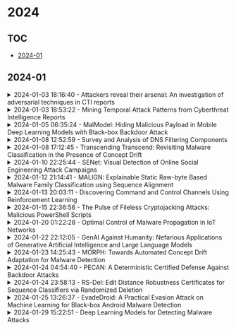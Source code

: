 # 2024

## TOC

- [2024-01](#2024-01)

## 2024-01

<details>

<summary>2024-01-03 18:16:40 - Attackers reveal their arsenal: An investigation of adversarial techniques in CTI reports</summary>

- *Md Rayhanur Rahman, Setu Kumar Basak, Rezvan Mahdavi Hezaveh, Laurie Williams*

- `2401.01865v1` - [abs](http://arxiv.org/abs/2401.01865v1) - [pdf](http://arxiv.org/pdf/2401.01865v1)

> Context: Cybersecurity vendors often publish cyber threat intelligence (CTI) reports, referring to the written artifacts on technical and forensic analysis of the techniques used by the malware in APT attacks. Objective: The goal of this research is to inform cybersecurity practitioners about how adversaries form cyberattacks through an analysis of adversarial techniques documented in cyberthreat intelligence reports. Dataset: We use 594 adversarial techniques cataloged in MITRE ATT\&CK. We systematically construct a set of 667 CTI reports that MITRE ATT\&CK used as citations in the descriptions of the cataloged adversarial techniques. Methodology: We analyze the frequency and trend of adversarial techniques, followed by a qualitative analysis of the implementation of techniques. Next, we perform association rule mining to identify pairs of techniques recurring in APT attacks. We then perform qualitative analysis to identify the underlying relations among the techniques in the recurring pairs. Findings: The set of 667 CTI reports documents 10,370 techniques in total, and we identify 19 prevalent techniques accounting for 37.3\% of documented techniques. We also identify 425 statistically significant recurring pairs and seven types of relations among the techniques in these pairs. The top three among the seven relationships suggest that techniques used by the malware inter-relate with one another in terms of (a) abusing or affecting the same system assets, (b) executing in sequences, and (c) overlapping in their implementations. Overall, the study quantifies how adversaries leverage techniques through malware in APT attacks based on publicly reported documents. We advocate organizations prioritize their defense against the identified prevalent techniques and actively hunt for potential malicious intrusion based on the identified pairs of techniques.

</details>

<details>

<summary>2024-01-03 18:53:22 - Mining Temporal Attack Patterns from Cyberthreat Intelligence Reports</summary>

- *Md Rayhanur Rahman, Brandon Wroblewski, Quinn Matthews, Brantley Morgan, Tim Menzies, Laurie Williams*

- `2401.01883v1` - [abs](http://arxiv.org/abs/2401.01883v1) - [pdf](http://arxiv.org/pdf/2401.01883v1)

> Defending from cyberattacks requires practitioners to operate on high-level adversary behavior. Cyberthreat intelligence (CTI) reports on past cyberattack incidents describe the chain of malicious actions with respect to time. To avoid repeating cyberattack incidents, practitioners must proactively identify and defend against recurring chain of actions - which we refer to as temporal attack patterns. Automatically mining the patterns among actions provides structured and actionable information on the adversary behavior of past cyberattacks. The goal of this paper is to aid security practitioners in prioritizing and proactive defense against cyberattacks by mining temporal attack patterns from cyberthreat intelligence reports. To this end, we propose ChronoCTI, an automated pipeline for mining temporal attack patterns from cyberthreat intelligence (CTI) reports of past cyberattacks. To construct ChronoCTI, we build the ground truth dataset of temporal attack patterns and apply state-of-the-art large language models, natural language processing, and machine learning techniques. We apply ChronoCTI on a set of 713 CTI reports, where we identify 124 temporal attack patterns - which we categorize into nine pattern categories. We identify that the most prevalent pattern category is to trick victim users into executing malicious code to initiate the attack, followed by bypassing the anti-malware system in the victim network. Based on the observed patterns, we advocate organizations to train users about cybersecurity best practices, introduce immutable operating systems with limited functionalities, and enforce multi-user authentications. Moreover, we advocate practitioners to leverage the automated mining capability of ChronoCTI and design countermeasures against the recurring attack patterns.

</details>

<details>

<summary>2024-01-05 06:35:24 - MalModel: Hiding Malicious Payload in Mobile Deep Learning Models with Black-box Backdoor Attack</summary>

- *Jiayi Hua, Kailong Wang, Meizhen Wang, Guangdong Bai, Xiapu Luo, Haoyu Wang*

- `2401.02659v1` - [abs](http://arxiv.org/abs/2401.02659v1) - [pdf](http://arxiv.org/pdf/2401.02659v1)

> Mobile malware has become one of the most critical security threats in the era of ubiquitous mobile computing. Despite the intensive efforts from security experts to counteract it, recent years have still witnessed a rapid growth of identified malware samples. This could be partly attributed to the newly-emerged technologies that may constantly open up under-studied attack surfaces for the adversaries. One typical example is the recently-developed mobile machine learning (ML) framework that enables storing and running deep learning (DL) models on mobile devices. Despite obvious advantages, this new feature also inadvertently introduces potential vulnerabilities (e.g., on-device models may be modified for malicious purposes). In this work, we propose a method to generate or transform mobile malware by hiding the malicious payloads inside the parameters of deep learning models, based on a strategy that considers four factors (layer type, layer number, layer coverage and the number of bytes to replace). Utilizing the proposed method, we can run malware in DL mobile applications covertly with little impact on the model performance (i.e., as little as 0.4% drop in accuracy and at most 39ms latency overhead).

</details>

<details>

<summary>2024-01-08 12:52:59 - Survey and Analysis of DNS Filtering Components</summary>

- *Jonathan Magnusson*

- `2401.03864v1` - [abs](http://arxiv.org/abs/2401.03864v1) - [pdf](http://arxiv.org/pdf/2401.03864v1)

> The Domain Name System (DNS) comprises name servers translating domain names into, commonly, IP addresses. Authoritative name servers hosts the resource records (RR) for certain zones, and resolver name servers are responsible for querying and answering DNS queries on behalf of their clients. Unfortunately, cybercriminals often use DNS for malicious purposes, such as phishing, malware distribution, and botnet communication. To combat these threats, filtering resolvers have become increasingly popular, employing various techniques to identify and block malicious requests. In this paper, we survey several techniques to implement and enhance the capabilities of filtering resolvers including response policy zones, threat intelligence feeds, and detection of algorithmically generated domains. We identify the current trends of each area and find missing intersections in the literature, which could be used to improve the effectiveness of filtering resolvers. In addition, we propose future work designing a framework for filtering resolvers using state-of-the-art approaches identified in this study.

</details>

<details>

<summary>2024-01-08 17:12:45 - Transcending Transcend: Revisiting Malware Classification in the Presence of Concept Drift</summary>

- *Federico Barbero, Feargus Pendlebury, Fabio Pierazzi, Lorenzo Cavallaro*

- `2010.03856v6` - [abs](http://arxiv.org/abs/2010.03856v6) - [pdf](http://arxiv.org/pdf/2010.03856v6)

> Machine learning for malware classification shows encouraging results, but real deployments suffer from performance degradation as malware authors adapt their techniques to evade detection. This phenomenon, known as concept drift, occurs as new malware examples evolve and become less and less like the original training examples. One promising method to cope with concept drift is classification with rejection in which examples that are likely to be misclassified are instead quarantined until they can be expertly analyzed.   We propose TRANSCENDENT, a rejection framework built on Transcend, a recently proposed strategy based on conformal prediction theory. In particular, we provide a formal treatment of Transcend, enabling us to refine conformal evaluation theory -- its underlying statistical engine -- and gain a better understanding of the theoretical reasons for its effectiveness. In the process, we develop two additional conformal evaluators that match or surpass the performance of the original while significantly decreasing the computational overhead. We evaluate TRANSCENDENT on a malware dataset spanning 5 years that removes sources of experimental bias present in the original evaluation. TRANSCENDENT outperforms state-of-the-art approaches while generalizing across different malware domains and classifiers.   To further assist practitioners, we determine the optimal operational settings for a TRANSCENDENT deployment and show how it can be applied to many popular learning algorithms. These insights support both old and new empirical findings, making Transcend a sound and practical solution for the first time. To this end, we release TRANSCENDENT as open source, to aid the adoption of rejection strategies by the security community.

</details>

<details>

<summary>2024-01-10 22:25:44 - SENet: Visual Detection of Online Social Engineering Attack Campaigns</summary>

- *Irfan Ozen, Karthika Subramani, Phani Vadrevu, Roberto Perdisci*

- `2401.05569v1` - [abs](http://arxiv.org/abs/2401.05569v1) - [pdf](http://arxiv.org/pdf/2401.05569v1)

> Social engineering (SE) aims at deceiving users into performing actions that may compromise their security and privacy. These threats exploit weaknesses in human's decision making processes by using tactics such as pretext, baiting, impersonation, etc. On the web, SE attacks include attack classes such as scareware, tech support scams, survey scams, sweepstakes, etc., which can result in sensitive data leaks, malware infections, and monetary loss. For instance, US consumers lose billions of dollars annually due to various SE attacks. Unfortunately, generic social engineering attacks remain understudied, compared to other important threats, such as software vulnerabilities and exploitation, network intrusions, malicious software, and phishing. The few existing technical studies that focus on social engineering are limited in scope and mostly focus on measurements rather than developing a generic defense. To fill this gap, we present SEShield, a framework for in-browser detection of social engineering attacks. SEShield consists of three main components: (i) a custom security crawler, called SECrawler, that is dedicated to scouting the web to collect examples of in-the-wild SE attacks; (ii) SENet, a deep learning-based image classifier trained on data collected by SECrawler that aims to detect the often glaring visual traits of SE attack pages; and (iii) SEGuard, a proof-of-concept extension that embeds SENet into the web browser and enables real-time SE attack detection. We perform an extensive evaluation of our system and show that SENet is able to detect new instances of SE attacks with a detection rate of up to 99.6% at 1% false positive, thus providing an effective first defense against SE attacks on the web.

</details>

<details>

<summary>2024-01-12 21:14:41 - MALIGN: Explainable Static Raw-byte Based Malware Family Classification using Sequence Alignment</summary>

- *Shoumik Saha, Sadia Afroz, Atif Rahman*

- `2111.14185v3` - [abs](http://arxiv.org/abs/2111.14185v3) - [pdf](http://arxiv.org/pdf/2111.14185v3)

> For a long time, malware classification and analysis have been an arms-race between antivirus systems and malware authors. Though static analysis is vulnerable to evasion techniques, it is still popular as the first line of defense in antivirus systems. But most of the static analyzers failed to gain the trust of practitioners due to their black-box nature. We propose MAlign, a novel static malware family classification approach inspired by genome sequence alignment that can not only classify malware families but can also provide explanations for its decision. MAlign encodes raw bytes using nucleotides and adopts genome sequence alignment approaches to create a signature of a malware family based on the conserved code segments in that family, without any human labor or expertise. We evaluate MAlign on two malware datasets, and it outperforms other state-of-the-art machine learning based malware classifiers (by 4.49% - 0.07%), especially on small datasets (by 19.48% - 1.2%). Furthermore, we explain the generated signatures by MAlign on different malware families illustrating the kinds of insights it can provide to analysts, and show its efficacy as an analysis tool. Additionally, we evaluate its theoretical and empirical robustness against some common attacks. In this paper, we approach static malware analysis from a unique perspective, aiming to strike a delicate balance among performance, interpretability, and robustness.

</details>

<details>

<summary>2024-01-13 20:03:11 - Discovering Command and Control Channels Using Reinforcement Learning</summary>

- *Cheng Wang, Akshay Kakkar, Christopher Redino, Abdul Rahman, Ajinsyam S, Ryan Clark, Daniel Radke, Tyler Cody, Lanxiao Huang, Edward Bowen*

- `2401.07154v1` - [abs](http://arxiv.org/abs/2401.07154v1) - [pdf](http://arxiv.org/pdf/2401.07154v1)

> Command and control (C2) paths for issuing commands to malware are sometimes the only indicators of its existence within networks. Identifying potential C2 channels is often a manually driven process that involves a deep understanding of cyber tradecraft. Efforts to improve discovery of these channels through using a reinforcement learning (RL) based approach that learns to automatically carry out C2 attack campaigns on large networks, where multiple defense layers are in place serves to drive efficiency for network operators. In this paper, we model C2 traffic flow as a three-stage process and formulate it as a Markov decision process (MDP) with the objective to maximize the number of valuable hosts whose data is exfiltrated. The approach also specifically models payload and defense mechanisms such as firewalls which is a novel contribution. The attack paths learned by the RL agent can in turn help the blue team identify high-priority vulnerabilities and develop improved defense strategies. The method is evaluated on a large network with more than a thousand hosts and the results demonstrate that the agent can effectively learn attack paths while avoiding firewalls.

</details>

<details>

<summary>2024-01-15 22:36:56 - The Pulse of Fileless Cryptojacking Attacks: Malicious PowerShell Scripts</summary>

- *Said Varlioglu, Nelly Elsayed, Eva Ruhsar Varlioglu, Murat Ozer, Zag ElSayed*

- `2401.07995v1` - [abs](http://arxiv.org/abs/2401.07995v1) - [pdf](http://arxiv.org/pdf/2401.07995v1)

> Fileless malware predominantly relies on PowerShell scripts, leveraging the native capabilities of Windows systems to execute stealthy attacks that leave no traces on the victim's system. The effectiveness of the fileless method lies in its ability to remain operational on victim endpoints through memory execution, even if the attacks are detected, and the original malicious scripts are removed. Threat actors have increasingly utilized this technique, particularly since 2017, to conduct cryptojacking attacks. With the emergence of new Remote Code Execution (RCE) vulnerabilities in ubiquitous libraries, widespread cryptocurrency mining attacks have become prevalent, often employing fileless techniques. This paper provides a comprehensive analysis of PowerShell scripts of fileless cryptojacking, dissecting the common malicious patterns based on the MITRE ATT&CK framework.

</details>

<details>

<summary>2024-01-20 01:22:28 - Optimal Control of Malware Propagation in IoT Networks</summary>

- *Mousa Tayseer Jafar, Lu-Xing Yang, Gang Li, Xiaofan Yang*

- `2401.11076v1` - [abs](http://arxiv.org/abs/2401.11076v1) - [pdf](http://arxiv.org/pdf/2401.11076v1)

> The rapid proliferation of Internet of Things (IoT) devices in recent years has resulted in a significant surge in the number of cyber-attacks targeting these devices. Recent data indicates that the number of such attacks has increased by over 100 percent, highlighting the urgent need for robust cybersecurity measures to mitigate these threats. In addition, a cyber-attack will begin to spread malware across the network once it has successfully compromised an IoT network. However, to mitigate this attack, a new patch must be applied immediately. In reality, the time required to prepare and apply the new patch can vary significantly depending on the nature of the cyber-attack. In this paper, we address the issue of how to mitigate cyber-attacks before the new patch is applied by formulating an optimal control strategy that reduces the impact of malware propagation and minimise the number of infected devices across IoT networks in the smart home. A novel node-based epidemiological model susceptible, infected high, infected low, recover first, and recover complete(SI_HI_LR_FR_C) is established with immediate response state for the restricted environment. After that, the impact of malware on IoT devices using both high and low infected rates will be analyzed. Finally, to illustrate the main results, several numerical analyses are carried out in addition to simulate the real-world scenario of IoT networks in the smart home, we built a dataset to be used in the experiments.

</details>

<details>

<summary>2024-01-22 22:12:05 - GenAI Against Humanity: Nefarious Applications of Generative Artificial Intelligence and Large Language Models</summary>

- *Emilio Ferrara*

- `2310.00737v3` - [abs](http://arxiv.org/abs/2310.00737v3) - [pdf](http://arxiv.org/pdf/2310.00737v3)

> Generative Artificial Intelligence (GenAI) and Large Language Models (LLMs) are marvels of technology; celebrated for their prowess in natural language processing and multimodal content generation, they promise a transformative future. But as with all powerful tools, they come with their shadows. Picture living in a world where deepfakes are indistinguishable from reality, where synthetic identities orchestrate malicious campaigns, and where targeted misinformation or scams are crafted with unparalleled precision. Welcome to the darker side of GenAI applications. This article is not just a journey through the meanders of potential misuse of GenAI and LLMs, but also a call to recognize the urgency of the challenges ahead. As we navigate the seas of misinformation campaigns, malicious content generation, and the eerie creation of sophisticated malware, we'll uncover the societal implications that ripple through the GenAI revolution we are witnessing. From AI-powered botnets on social media platforms to the unnerving potential of AI to generate fabricated identities, or alibis made of synthetic realities, the stakes have never been higher. The lines between the virtual and the real worlds are blurring, and the consequences of potential GenAI's nefarious applications impact us all. This article serves both as a synthesis of rigorous research presented on the risks of GenAI and misuse of LLMs and as a thought-provoking vision of the different types of harmful GenAI applications we might encounter in the near future, and some ways we can prepare for them.

</details>

<details>

<summary>2024-01-23 14:25:43 - MORPH: Towards Automated Concept Drift Adaptation for Malware Detection</summary>

- *Md Tanvirul Alam, Romy Fieblinger, Ashim Mahara, Nidhi Rastogi*

- `2401.12790v1` - [abs](http://arxiv.org/abs/2401.12790v1) - [pdf](http://arxiv.org/pdf/2401.12790v1)

> Concept drift is a significant challenge for malware detection, as the performance of trained machine learning models degrades over time, rendering them impractical. While prior research in malware concept drift adaptation has primarily focused on active learning, which involves selecting representative samples to update the model, self-training has emerged as a promising approach to mitigate concept drift. Self-training involves retraining the model using pseudo labels to adapt to shifting data distributions. In this research, we propose MORPH -- an effective pseudo-label-based concept drift adaptation method specifically designed for neural networks. Through extensive experimental analysis of Android and Windows malware datasets, we demonstrate the efficacy of our approach in mitigating the impact of concept drift. Our method offers the advantage of reducing annotation efforts when combined with active learning. Furthermore, our method significantly improves over existing works in automated concept drift adaptation for malware detection.

</details>

<details>

<summary>2024-01-24 04:54:40 - PECAN: A Deterministic Certified Defense Against Backdoor Attacks</summary>

- *Yuhao Zhang, Aws Albarghouthi, Loris D'Antoni*

- `2301.11824v3` - [abs](http://arxiv.org/abs/2301.11824v3) - [pdf](http://arxiv.org/pdf/2301.11824v3)

> Neural networks are vulnerable to backdoor poisoning attacks, where the attackers maliciously poison the training set and insert triggers into the test input to change the prediction of the victim model. Existing defenses for backdoor attacks either provide no formal guarantees or come with expensive-to-compute and ineffective probabilistic guarantees. We present PECAN, an efficient and certified approach for defending against backdoor attacks. The key insight powering PECAN is to apply off-the-shelf test-time evasion certification techniques on a set of neural networks trained on disjoint partitions of the data. We evaluate PECAN on image classification and malware detection datasets. Our results demonstrate that PECAN can (1) significantly outperform the state-of-the-art certified backdoor defense, both in defense strength and efficiency, and (2) on real back-door attacks, PECAN can reduce attack success rate by order of magnitude when compared to a range of baselines from the literature.

</details>

<details>

<summary>2024-01-24 23:58:13 - RS-Del: Edit Distance Robustness Certificates for Sequence Classifiers via Randomized Deletion</summary>

- *Zhuoqun Huang, Neil G. Marchant, Keane Lucas, Lujo Bauer, Olga Ohrimenko, Benjamin I. P. Rubinstein*

- `2302.01757v3` - [abs](http://arxiv.org/abs/2302.01757v3) - [pdf](http://arxiv.org/pdf/2302.01757v3)

> Randomized smoothing is a leading approach for constructing classifiers that are certifiably robust against adversarial examples. Existing work on randomized smoothing has focused on classifiers with continuous inputs, such as images, where $\ell_p$-norm bounded adversaries are commonly studied. However, there has been limited work for classifiers with discrete or variable-size inputs, such as for source code, which require different threat models and smoothing mechanisms. In this work, we adapt randomized smoothing for discrete sequence classifiers to provide certified robustness against edit distance-bounded adversaries. Our proposed smoothing mechanism randomized deletion (RS-Del) applies random deletion edits, which are (perhaps surprisingly) sufficient to confer robustness against adversarial deletion, insertion and substitution edits. Our proof of certification deviates from the established Neyman-Pearson approach, which is intractable in our setting, and is instead organized around longest common subsequences. We present a case study on malware detection--a binary classification problem on byte sequences where classifier evasion is a well-established threat model. When applied to the popular MalConv malware detection model, our smoothing mechanism RS-Del achieves a certified accuracy of 91% at an edit distance radius of 128 bytes.

</details>

<details>

<summary>2024-01-25 13:26:37 - EvadeDroid: A Practical Evasion Attack on Machine Learning for Black-box Android Malware Detection</summary>

- *Hamid Bostani, Veelasha Moonsamy*

- `2110.03301v4` - [abs](http://arxiv.org/abs/2110.03301v4) - [pdf](http://arxiv.org/pdf/2110.03301v4)

> Over the last decade, researchers have extensively explored the vulnerabilities of Android malware detectors to adversarial examples through the development of evasion attacks; however, the practicality of these attacks in real-world scenarios remains arguable. The majority of studies have assumed attackers know the details of the target classifiers used for malware detection, while in reality, malicious actors have limited access to the target classifiers. This paper introduces EvadeDroid, a problem-space adversarial attack designed to effectively evade black-box Android malware detectors in real-world scenarios. EvadeDroid constructs a collection of problem-space transformations derived from benign donors that share opcode-level similarity with malware apps by leveraging an n-gram-based approach. These transformations are then used to morph malware instances into benign ones via an iterative and incremental manipulation strategy. The proposed manipulation technique is a query-efficient optimization algorithm that can find and inject optimal sequences of transformations into malware apps. Our empirical evaluations, carried out on 1K malware apps, demonstrate the effectiveness of our approach in generating real-world adversarial examples in both soft- and hard-label settings. Our findings reveal that EvadeDroid can effectively deceive diverse malware detectors that utilize different features with various feature types. Specifically, EvadeDroid achieves evasion rates of 80%-95% against DREBIN, Sec-SVM, ADE-MA, MaMaDroid, and Opcode-SVM with only 1-9 queries. Furthermore, we show that the proposed problem-space adversarial attack is able to preserve its stealthiness against five popular commercial antiviruses with an average of 79% evasion rate, thus demonstrating its feasibility in the real world.

</details>

<details>

<summary>2024-01-29 15:22:51 - Deep Learning Models for Detecting Malware Attacks</summary>

- *Pascal Maniriho, Abdun Naser Mahmood, Mohammad Jabed Morshed Chowdhury*

- `2209.03622v2` - [abs](http://arxiv.org/abs/2209.03622v2) - [pdf](http://arxiv.org/pdf/2209.03622v2)

> Malware is one of the most common and severe cyber-attack today. Malware infects millions of devices and can perform several malicious activities including mining sensitive data, encrypting data, crippling system performance, and many more. Hence, malware detection is crucial to protect our computers and mobile devices from malware attacks. Deep learning (DL) is one of the emerging and promising technologies for detecting malware. The recent high production of malware variants against desktop and mobile platforms makes DL algorithms powerful approaches for building scalable and advanced malware detection models as they can handle big datasets. This work explores current deep learning technologies for detecting malware attacks on the Windows, Linux, and Android platforms. Specifically, we present different categories of DL algorithms, network optimizers, and regularization methods. Different loss functions, activation functions, and frameworks for implementing DL models are presented. We also present feature extraction approaches and a review of recent DL-based models for detecting malware attacks on the above platforms. Furthermore, this work presents major research issues on malware detection including future directions to further advance knowledge and research in this field.

</details>

